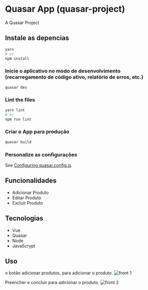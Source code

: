 # Quasar App (quasar-project)

A Quasar Project

## Instale as depencias
```bash
yarn
# or
npm install
```

### Inicie o aplicativo no modo de desenvolvimento (recarregamento de código ativo, relatório de erros, etc.)
```bash
quasar dev
```

### Lint the files
```bash
yarn lint
# or
npm run lint
```

### Criar o App para produção
```bash
quasar build
```

### Personalize as configurações
See [Configuring quasar.config.js](https://v2.quasar.dev/quasar-cli-vite/quasar-config-js).

## Funcionalidades
- Adicionar Produto
- Editar Produto
- Excluir Produto

## Tecnologias
- Vue
- Quasar
- Node
- JavaScrypt

## Uso
o botão adicionar produtos, para adicionar o produto.
![front 1](https://github.com/dreiver1/comercio-cliente/assets/91804900/17a9ba11-2b79-4cbd-9b89-a35112f01c50)

Preencher e concluir para adicionar o produto.
![front 2](https://github.com/dreiver1/comercio-cliente/assets/91804900/96817cc7-4326-4dc8-ba2e-2c325352dea1)




